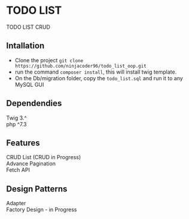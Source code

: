 # <h1>TODO LIST</h1>
TODO LIST CRUD 

<h2> Intallation </h2>
<ul>
<li>Clone the project <code>git clone https://github.com/ninjacoder96/todo_list_oop.git</code></li>
<li>run the command <code>composer install</code>, this will install twig template.</li>
<li>On the Db/migration folder, copy the <code>todo_list.sql</code> and run it to any MySQL GUI </li>
</ul>

<h2>Dependendies</h2>
Twig 3.^<br/>
php ^7.3<br/>

<h2>Features</h2>
CRUD List (CRUD in Progress)<br/>
Advance Pagination<br/>
Fetch API 

<h2>Design Patterns </h2>
Adapter<br/>
Factory Design - in Progress










